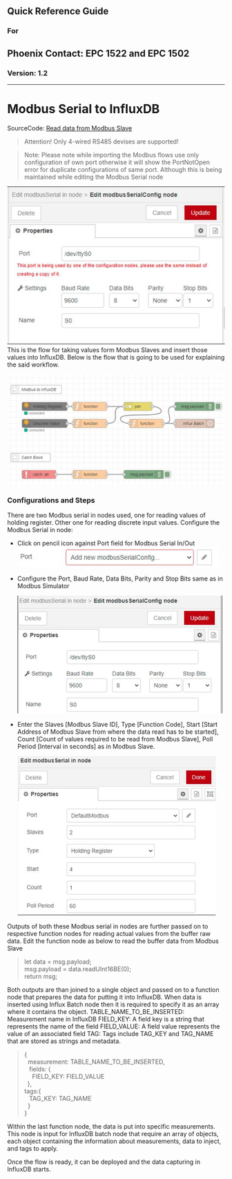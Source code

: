 ## Quick Reference Guide<br>
### For
## Phoenix Contact: EPC 1522 and EPC 1502
 
### Version: 1.2
---
# Modbus Serial to InfluxDB

SourceCode: [Read data from Modbus Slave](SourceCode/Quickstart_Flows/QuickGuideFlows/Modbus_To_InfluxDB.json)

> Attention! Only 4-wired RS485 devises are supported!

>Note: Please note while importing the Modbus flows use only configuration of own port otherwise it will show the PortNotOpen error for duplicate configurations of same port. Although this is being maintained while editing the Modbus Serial node

![ModbusSer](images/2_ModbusSer.JPG) <br>
This is the flow for taking values form Modbus Slaves and insert those values into InfluxDB. Below is the flow that is going to be used for explaining the said workflow.

![ModbusSerFlow](images/2_ModbusSer_Flow.JPG) <br>

### Configurations and Steps
There are two Modbus serial in nodes used, one for reading values of holding register. Other one for reading discrete input values. 
Configure the Modbus Serial in node:
- Click on pencil icon against Port field for Modbus Serial In/Out <BR> 
![Pencil](images/Pensil.JPG) <BR>
- Configure the Port, Baud Rate, Data Bits, Parity and Stop Bits same as in Modbus Simulator

    ![ModbusConfig](images/2_ModSerial_tty.JPG) <br>

- Enter the Slaves [Modbus Slave ID], Type [Function Code], Start [Start Address of Modbus Slave from where the data read has to be started], Count [Count of values required to be read from Modbus Slave], Poll Period [Interval in seconds] as in Modbus Slave.

    ![ModbusConfig](images/2_ModSerSlave.JPG) <br>

Outputs of both these Modbus serial in nodes are further passed on to respective function nodes for reading actual values from the buffer raw data. Edit the function node as below to read the buffer data from Modbus Slave
>let data = msg.payload; <br>
msg.payload = data.readUInt16BE(0); <br>
return msg;

Both outputs are than joined to a single object and passed on to a function node that prepares the data for putting it into InfluxDB. 
When data is inserted using Influx Batch node then it is required to specify it as an array where it contains the object. 
TABLE_NAME_TO_BE_INSERTED:  Measurement name in InfluxDB 
FIELD_KEY: A field key is a string that represents the name of the field 
FIELD_VALUE: A field value represents the value of an associated field
TAG: Tags include TAG_KEY and TAG_NAME that are stored as strings and metadata.

> { <br>
    &nbsp; measurement: TABLE_NAME_TO_BE_INSERTED, <br>
    &ensp; fields: { <br>
    &emsp; FIELD_KEY: FIELD_VALUE <br>
    &ensp;}, <br>
    tags:{ <br>
    &ensp;    TAG_KEY: TAG_NAME <br>
   &nbsp; } <br>
} <br>

Within the last function node, the data is put into specific measurements. This node is input for InfluxDB batch node that require an array of objects, each object containing the information about measurements, data to inject, and tags to apply.

Once the flow is ready, it can be deployed and the data capturing in InfluxDB starts. 